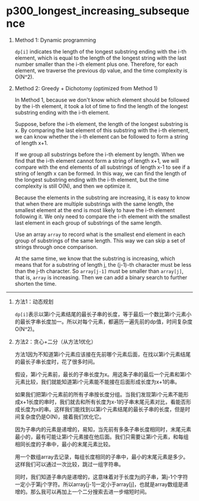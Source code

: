 # p300_longest_increasing_subsequence
1. Method 1: Dynamic programming
    
    `dp[i]` indicates the length of the longest substring ending with the i-th element, which is equal to the length of the longest string with the last number smaller than the i-th element plus one. Therefore, for each element, we traverse the previous dp value, and the time complexity is O(N^2).

2. Method 2: Greedy + Dichotomy (optimized from Method 1)

    In Method 1, because we don't know which element should be followed by the i-th element, it took a lot of time to find the length of the longest substring ending with the i-th element.
    
    Suppose, before the i-th element, the length of the longest substring is x. By comparing the last element of this substring with the i-th element, we can know whether the i-th element can be followed to form a string of length x+1.

    If we group all substrings before the i-th element by length. When we find that the i-th element cannot form a string of length x+1, we will compare with the end elements of all substrings of length x-1 to see if a string of length x can be formed. In this way, we can find the length of the longest substring ending with the i-th element, but the time complexity is still O(N), and then we optimize it.

    Because the elements in the substring are increasing, it is easy to know that when there are multiple substrings with the same length, the smallest element at the end is most likely to have the i-th element following it. We only need to compare the i-th element with the smallest last element in each group of substrings of the same length.

    Use an array `array` to record what is the smallest end element in each group of substrings of the same length. This way we can skip a set of strings through once comparison.

    At the same time, we know that the substring is increasing, which means that for a substring of length j, the (j-1)-th character must be less than the j-th character. So `array[j-1]` must be smaller than `array[j]`, that is, `array` is increasing. Then we can add a binary search to further shorten the time.

---

1.  方法1：动态规划
    
    `dp[i]`表示以第i个元素结尾的最长子串的长度，等于最后一个数比第i个元素小的最长字串长度加一。所以对每个元素，都遍历一遍先前的dp值，时间复杂度O(N^2)。

2.  方法2：贪心+二分（从方法1优化）

    方法1因为不知道第i个元素应该接在先前哪个元素后面，在找以第i个元素结尾的最长子串长度时，花了很多时间。
    
    假设，第i个元素前，最长的子串长度为x。用这条子串的最后一个元素和第i个元素比较，我们就能知道第i个元素能不能接在后面形成长度为x+1的串。

    如果我们把第i个元素前的所有子串按长度分组。当我们发现第i个元素不能形成x+1长度的串时，我们就去和所有长度为x-1的子串末尾元素对比，看能否形成长度为x的串。这样我们能找到以第i个元素结尾的最长子串的长度，但是时间复杂度仍是O(N)，接着我们优化它。

    因为子串内的元素是递增的，易知，当先前有多条子串长度相同时，末尾元素最小的，最有可能让第i个元素接在他后面。我们只需要让第i个元素，和每组相同长度的子串中，最小的末尾元素比较。

    用一个数组array去记录，每组长度相同的子串中，最小的末尾元素是多少。这样我们可以通过一次比较，跳过一组字符串。

    同时，我们知道子串内是递增的，这意味着对于长度为j的子串，第j-1个字符一定小于第j个字符。所以array[j-1]一定小于array[j]，也就是array数组是递增的。那么我可以再加上一个二分搜索去进一步缩短时间。
